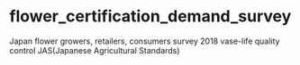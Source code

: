 # flower_certification_demand_survey
Japan flower growers, retailers, consumers survey 2018
vase-life quality control
JAS(Japanese Agricultural Standards) 
